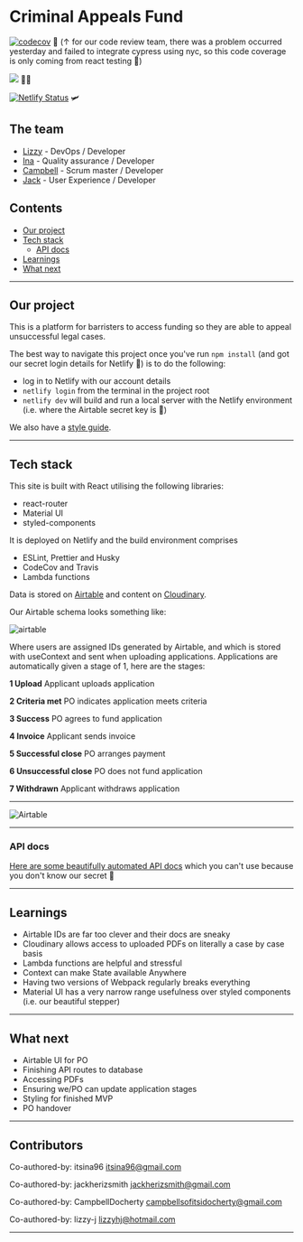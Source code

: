 # Criminal Appeals Fund

[![codecov](https://codecov.io/gh/fac19/criminal-appeals-fund/branch/master/graph/badge.svg)](https://codecov.io/gh/fac19/criminal-appeals-fund) :microscope:
(↑ for our code review team, there was a problem occurred yesterday and failed to integrate cypress using nyc, so this code coverage is only coming from react testing 😬)

![](https://travis-ci.org/fac19/criminal-appeals-fund.svg?branch=master&status=passed) :construction_worker_woman:

[![Netlify Status](https://api.netlify.com/api/v1/badges/6f240a7b-1593-4f83-97d5-97b4d2618b9d/deploy-status)](https://app.netlify.com/sites/criminal-appeals-fund/deploys) :small_airplane:

## The team

- [Lizzy](https://github.com/lizzy-j) - DevOps / Developer
- [Ina](https://github.com/itsina96) - Quality assurance / Developer
- [Campbell](https://github.com/CampbellDocherty) - Scrum master / Developer
- [Jack](https://github.com/jackherizsmith) - User Experience / Developer

## Contents

- [Our project](#our-project)
- [Tech stack](#tech-stack)
  - [API docs](#api-docs)
- [Learnings](#learnings)
- [What next](#what-next)

---

## Our project

This is a platform for barristers to access funding so they are able to appeal unsuccessful legal cases.

The best way to navigate this project once you've run `npm install` (and got our secret login details for Netlify :shushing_face:) is to do the following:

- log in to Netlify with our account details
- `netlify login` from the terminal in the project root
- `netlify dev` will build and run a local server with the Netlify environment (i.e. where the Airtable secret key is :shushing_face:)

We also have a [style guide](https://github.com/fac19/criminal-appeals-fund/issues/27).

---

## Tech stack

This site is built with React utilising the following libraries:

- react-router
- Material UI
- styled-components

It is deployed on Netlify and the build environment comprises

- ESLint, Prettier and Husky
- CodeCov and Travis
- Lambda functions

Data is stored on [Airtable](https://airtable.com/) and content on [Cloudinary](https://cloudinary.com/).

Our Airtable schema looks something like:

![airtable](https://i.imgur.com/mqMeR0z.png)

Where users are assigned IDs generated by Airtable, and which is stored with useContext and sent when uploading applications. Applications are automatically given a stage of 1, here are the stages:

**1 Upload**
Applicant uploads application

**2 Criteria met**
PO indicates application meets criteria

**3 Success**
PO agrees to fund application

**4 Invoice**
Applicant sends invoice

**5 Successful close**
PO arranges payment

**6 Unsuccessful close**
PO does not fund application

**7 Withdrawn**
Applicant withdraws application

---

![Airtable](https://i.imgur.com/qtz1Z81.png)

---

### API docs

[Here are some beautifully automated API docs](https://airtable.com/app7xH8ItDsTvcPhg/api/docs#curl/introduction) which you can't use because you don't know our secret :shushing_face:

---

## Learnings

- Airtable IDs are far too clever and their docs are sneaky
- Cloudinary allows access to uploaded PDFs on literally a case by case basis
- Lambda functions are helpful and stressful
- Context can make State available Anywhere
- Having two versions of Webpack regularly breaks everything
- Material UI has a very narrow range usefulness over styled components (i.e. our beautiful stepper)

---

## What next

- Airtable UI for PO
- Finishing API routes to database
- Accessing PDFs
- Ensuring we/PO can update application stages
- Styling for finished MVP
- PO handover

---

## Contributors

Co-authored-by: itsina96 <itsina96@gmail.com>

Co-authored-by: jackherizsmith <jackherizsmith@gmail.com>

Co-authored-by: CampbellDocherty <campbellsofitsidocherty@gmail.com>

Co-authored-by: lizzy-j <lizzyhj@hotmail.com>

---
